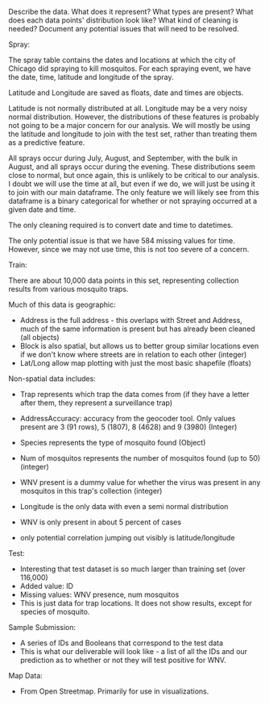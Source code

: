 Describe the data.
What does it represent?
What types are present?
What does each data points' distribution look like?
What kind of cleaning is needed?
Document any potential issues that will need to be resolved.

Spray:

The spray table contains the dates and locations at which the city of Chicago did spraying to kill mosquitos.  For each spraying event, we have the date, time, latitude and longitude of the spray.

Latitude and Longitude are saved as floats, date and times are objects.

Latitude is not normally distributed at all.  Longitude may be a very noisy normal distribution.  However, the distributions of these features is probably not going to be a major concern for our analysis.  We will mostly be using the latitude and longitude to join with the test set, rather than treating them as a predictive feature.

All sprays occur during July, August, and September, with the bulk in August, and all sprays occur during the evening.  These distributions seem close to normal, but once again, this is unlikely to be critical to our analysis.  I doubt we will use the time at all, but even if we do, we will just be using it to join with our main dataframe.  The only feature we will likely see from this dataframe is a binary categorical for whether or not spraying occurred at a given date and time.

The only cleaning required is to convert date and time to datetimes.

The only potential issue is that we have 584 missing values for time.  However, since we may not use time, this is not too severe of a concern.

Train:

There are about 10,000 data points in this set, representing collection results from various mosquito traps.

Much of this data is geographic:
- Address is the full address - this overlaps with Street and Address, much of the same information is present but has already been cleaned (all objects)
- Block is also spatial, but allows us to better group similar locations even if we don't know where streets are in relation to each other (integer)
- Lat/Long allow map plotting with just the most basic shapefile (floats)

Non-spatial data includes:
- Trap represents which trap the data comes from (if they have a letter after them, they represent a surveillance trap)
- AddressAccuracy: accuracy from the geocoder tool. Only values present are 3 (91 rows), 5 (1807), 8 (4628) and 9 (3980) (Integer)
- Species represents the type of mosquito found (Object)
- Num of mosquitos represents the number of mosquitos found (up to 50) (integer)
- WNV present is a dummy value for whether the virus was present in any mosquitos in this trap's collection (integer)

- Longitude is the only data with even a semi normal distribution
- WNV is only present in about 5 percent of cases
- only potential correlation jumping out visibly is latitude/longitude

Test:

- Interesting that test dataset is so much larger than training set (over 116,000)
- Added value: ID
- Missing values: WNV presence, num mosquitos
- This is just data for trap locations. It does not show results, except for species of mosquito.

Sample Submission:

- A series of IDs and Booleans that correspond to the test data
- This is what our deliverable will look like - a list of all the IDs and our prediction as to whether or not they will test positive for WNV.

Map Data:

- From Open Streetmap. Primarily for use in visualizations. 
